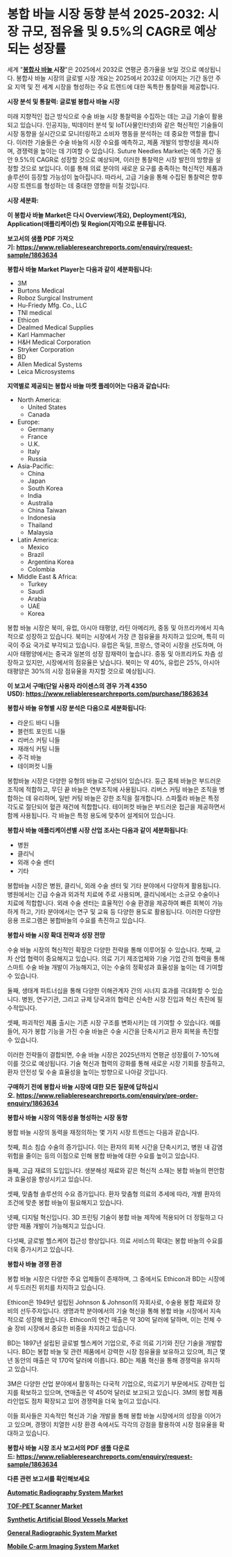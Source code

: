 <p><h1>봉합 바늘 시장 동향 분석 2025-2032: 시장 규모, 점유율 및 9.5%의 CAGR로 예상되는 성장률</h1></p><p>세계 "<strong><a href="https://www.reliableresearchreports.com/suture-needles-r1863634?utm_campaign=105&utm_medium=8&utm_source=Github&utm_content=ia&utm_term=05032025&utm_id=suture-needles">봉합사 바늘&nbsp;</a></strong><strong>시장</strong>"은 2025에서 2032로 연평균 증가율을 보일 것으로 예상됩니다. 봉합사 바늘 시장의 글로벌 시장 개요는 2025에서 2032로 이어지는 기간 동안 주요 지역 및 전 세계 시장을 형성하는 주요 트렌드에 대한 독특한 통찰력을 제공합니다.</p>
<p><strong>시장 분석 및 통찰력: 글로벌 봉합사 바늘 시장</strong></p>
<p><p>미래 지향적인 접근 방식으로 수술 바늘 시장 통찰력을 수집하는 데는 고급 기술이 활용되고 있습니다. 인공지능, 빅데이터 분석 및 IoT(사물인터넷)와 같은 혁신적인 기술들이 시장 동향을 실시간으로 모니터링하고 소비자 행동을 분석하는 데 중요한 역할을 합니다. 이러한 기술들은 수술 바늘의 시장 수요를 예측하고, 제품 개발의 방향성을 제시하며, 경쟁력을 높이는 데 기여할 수 있습니다. Suture Needles Market는 예측 기간 동안 9.5%의 CAGR로 성장할 것으로 예상되며, 이러한 통찰력은 시장 발전의 방향을 설정할 것으로 보입니다. 이를 통해 의료 분야의 새로운 요구를 충족하는 혁신적인 제품과 솔루션이 등장할 가능성이 높아집니다. 따라서, 고급 기술을 통해 수집된 통찰력은 향후 시장 트렌드를 형성하는 데 중대한 영향을 미칠 것입니다.</p><a href="%7CAUTHORITHY_DOMAIN_URL%7C?utm_campaign=105&utm_medium=8&utm_source=Github&utm_content=ia&utm_term=05032025&utm_id=suture-needles"></a></p>
<p><strong>시장 세분화:</strong></p>
<p><strong>이 봉합사 바늘 Market은 다시 Overview(개요), Deployment(개요), Application(애플리케이션) 및 Region(지역)으로 분류됩니다.</strong></p>
<p><strong>보고서의 샘플 PDF 가져오기:&nbsp;<a href="https://www.reliableresearchreports.com/enquiry/request-sample/1863634?utm_campaign=105&utm_medium=8&utm_source=Github&utm_content=ia&utm_term=05032025&utm_id=suture-needles">https://www.reliableresearchreports.com/enquiry/request-sample/1863634</a></strong><strong></strong></p>
<p><strong>봉합사 바늘 Market Player는 다음과 같이 세분화됩니다:</strong></p>
<p><ul><li>3M</li><li>Burtons Medical</li><li>Roboz Surgical Instrument</li><li>Hu-Friedy Mfg. Co., LLC</li><li>TNI medical</li><li>Ethicon</li><li>Dealmed Medical Supplies</li><li>Karl Hammacher</li><li>H&H Medical Corporation</li><li>Stryker Corporation</li><li>BD</li><li>Allen Medical Systems</li><li>Leica Microsystems</li></ul></p>
<p><strong>지역별로 제공되는 봉합사 바늘 마켓 플레이어는 다음과 같습니다:</strong></p>
<p><ul>
    <li>
        North America:
        <ul>
            <li>United States</li>
            <li>Canada</li>
        </ul>
    </li>
    <li>
        Europe:
        <ul>
            <li>Germany</li>
            <li>France</li>
            <li>U.K.</li>
            <li>Italy</li>
            <li>Russia</li>
        </ul>
    </li>
    <li>
        Asia-Pacific:
        <ul>
            <li>China</li>
            <li>Japan</li>
            <li>South Korea</li>
            <li>India</li>
            <li>Australia</li>
            <li>China Taiwan</li>
            <li>Indonesia</li>
            <li>Thailand</li>
            <li>Malaysia</li>
        </ul>
    </li>
    <li>
        Latin America:
        <ul>
            <li>Mexico</li>
            <li>Brazil</li>
            <li>Argentina Korea</li>
            <li>Colombia</li>
        </ul>
    </li>
    <li>
        Middle East & Africa:
        <ul>
            <li>Turkey</li>
            <li>Saudi</li>
            <li>Arabia</li>
            <li>UAE</li>
            <li>Korea</li>
        </ul>
    </li>
    </ul></p>
<p><p>봉합 바늘 시장은 북미, 유럽, 아시아 태평양, 라틴 아메리카, 중동 및 아프리카에서 지속적으로 성장하고 있습니다. 북미는 시장에서 가장 큰 점유율을 차지하고 있으며, 특히 미국이 주요 국가로 부각되고 있습니다. 유럽은 독일, 프랑스, 영국이 시장을 선도하며, 아시아 태평양에서는 중국과 일본의 성장 잠재력이 높습니다. 중동 및 아프리카도 차츰 성장하고 있지만, 시장에서의 점유율은 낮습니다. 북미는 약 40%, 유럽은 25%, 아시아 태평양은 30%의 시장 점유율을 차지할 것으로 예상됩니다.</p></p>
<p><strong>이 보고서 구매(단일 사용자 라이센스의 경우 가격 4350 USD):&nbsp;<a href="https://www.reliableresearchreports.com/purchase/1863634?utm_campaign=105&utm_medium=8&utm_source=Github&utm_content=ia&utm_term=05032025&utm_id=suture-needles">https://www.reliableresearchreports.com/purchase/1863634</a></strong></p>
<p><strong>봉합사 바늘 유형별 시장 분석은 다음으로 세분화됩니다:</strong></p>
<p><ul><li>라운드 바디 니들</li><li>블런트 포인트 니들</li><li>리버스 커팅 니들</li><li>재래식 커팅 니들</li><li>주걱 바늘</li><li>테이퍼컷 니들</li></ul></p>
<p><p>봉합바늘 시장은 다양한 유형의 바늘로 구성되어 있습니다. 둥근 몸체 바늘은 부드러운 조직에 적합하고, 무딘 끝 바늘은 연부조직에 사용됩니다. 리버스 커팅 바늘은 조직을 병합하는 데 유리하며, 일반 커팅 바늘은 강한 조직을 절개합니다. 스파툴라 바늘은 특정 각도로 절단되어 혈관 재건에 적합합니다. 테이퍼컷 바늘은 부드러운 접근을 제공하면서 함께 사용됩니다. 각 바늘은 특정 용도에 맞추어 설계되어 있습니다.</p></p>
<p><strong>봉합사 바늘 애플리케이션별 시장 산업 조사는 다음과 같이 세분화됩니다:</strong></p>
<p><ul><li>병원</li><li>클리닉</li><li>외래 수술 센터</li><li>기타</li></ul></p>
<p><p>봉합바늘 시장은 병원, 클리닉, 외래 수술 센터 및 기타 분야에서 다양하게 활용됩니다. 병원에서는 긴급 수술과 외과적 치료에 주로 사용되며, 클리닉에서는 소규모 수술이나 치료에 적합합니다. 외래 수술 센터는 효율적인 수술 환경을 제공하여 빠른 회복이 가능하게 하고, 기타 분야에서는 연구 및 교육 등 다양한 용도로 활용됩니다. 이러한 다양한 응용 프로그램은 봉합바늘의 수요를 촉진하고 있습니다.</p></p>
<p><strong>봉합사 바늘 시장 확대 전략과 성장 전망</strong></p>
<p><p>수술 바늘 시장의 혁신적인 확장은 다양한 전략을 통해 이루어질 수 있습니다. 첫째, 교차 산업 협력이 중요해지고 있습니다. 의료 기기 제조업체와 기술 기업 간의 협력을 통해 스마트 수술 바늘 개발이 가능해지고, 이는 수술의 정확성과 효율성을 높이는 데 기여할 수 있습니다. </p><p>둘째, 생태계 파트너십을 통해 다양한 이해관계자 간의 시너지 효과를 극대화할 수 있습니다. 병원, 연구기관, 그리고 규제 당국과의 협력은 신속한 시장 진입과 혁신 촉진에 필수적입니다.</p><p>셋째, 파괴적인 제품 출시는 기존 시장 구조를 변화시키는 데 기여할 수 있습니다. 예를 들어, 자가 봉합 기능을 가진 수술 바늘은 수술 시간을 단축시키고 환자 회복을 촉진할 수 있습니다.</p><p>이러한 전략들이 결합되면, 수술 바늘 시장은 2025년까지 연평균 성장률이 7-10%에 이를 것으로 예상됩니다. 기술 혁신과 협력의 강화를 통해 새로운 시장 기회를 창출하고, 환자 안전성 및 수술 효율성을 높이는 방향으로 나아갈 것입니다.</p></p>
<p><strong>구매하기 전에 봉합사 바늘 시장에 대한 모든 질문에 답하십시오.&nbsp;<a href="https://www.reliableresearchreports.com/enquiry/pre-order-enquiry/1863634?utm_campaign=105&utm_medium=8&utm_source=Github&utm_content=ia&utm_term=05032025&utm_id=suture-needles">https://www.reliableresearchreports.com/enquiry/pre-order-enquiry/1863634</a></strong><strong></strong></p>
<p><strong>봉합사 바늘 시장의 역동성을 형성하는 시장 동향</strong></p>
<p><p>봉합 바늘 시장의 동력을 재정의하는 몇 가지 시장 트렌드는 다음과 같습니다. </p><p>첫째, 최소 침습 수술의 증가입니다. 이는 환자의 회복 시간을 단축시키고, 병원 내 감염 위험을 줄이는 등의 이점으로 인해 봉합 바늘에 대한 수요를 높이고 있습니다. </p><p>둘째, 고급 재료의 도입입니다. 생분해성 재료와 같은 혁신적 소재는 봉합 바늘의 편안함과 효율성을 향상시키고 있습니다. </p><p>셋째, 맞춤형 솔루션의 수요 증가입니다. 환자 맞춤형 의료의 추세에 따라, 개별 환자의 조건에 맞춘 봉합 바늘이 필요해지고 있습니다. </p><p>넷째, 디지털 혁신입니다. 3D 프린팅 기술이 봉합 바늘 제작에 적용되어 더 정밀하고 다양한 제품 개발이 가능해지고 있습니다. </p><p>다섯째, 글로벌 헬스케어 접근성 향상입니다. 의료 서비스의 확대는 봉합 바늘의 수요를 더욱 증가시키고 있습니다.</p></p>
<p><strong>봉합사 바늘 경쟁 환경</strong></p>
<p><p>봉합 바늘 시장은 다양한 주요 업체들이 존재하며, 그 중에서도 Ethicon과 BD는 시장에서 두드러진 위치를 차지하고 있습니다. </p><p>Ethicon은 1949년 설립된 Johnson & Johnson의 자회사로, 수술용 봉합 재료와 장비의 선두주자입니다. 생명과학 분야에서의 기술 혁신을 통해 봉합 바늘 시장에서 지속적으로 성장해 왔습니다. Ethicon의 연간 매출은 약 30억 달러에 달하며, 이는 전체 수술 장비 시장에서 중요한 비중을 차지하고 있습니다.</p><p>BD는 1897년 설립된 글로벌 헬스케어 기업으로, 주로 의료 기기와 진단 기술을 개발합니다. BD는 봉합 바늘 및 관련 제품에서 강력한 시장 점유율을 보유하고 있으며, 최근 몇 년 동안의 매출은 약 170억 달러에 이릅니다. BD는 제품 혁신을 통해 경쟁력을 유지하고 있습니다.</p><p>3M은 다양한 산업 분야에서 활동하는 다국적 기업으로, 의료기기 부문에서도 강력한 입지를 확보하고 있으며, 연매출은 약 450억 달러로 보고되고 있습니다. 3M의 봉합 제품 라인업도 점차 확장되고 있어 경쟁력을 더욱 높이고 있습니다.</p><p>이들 회사들은 지속적인 혁신과 기술 개발을 통해 봉합 바늘 시장에서의 성장을 이어가고 있으며, 경쟁이 치열한 시장 환경 속에서도 각각의 강점을 활용하여 시장 점유율을 확대하고 있습니다.</p></p>
<p><strong>봉합사 바늘 시장 조사 보고서의 PDF 샘플 다운로드:&nbsp;<a href="https://www.reliableresearchreports.com/enquiry/request-sample/1863634?utm_campaign=105&utm_medium=8&utm_source=Github&utm_content=ia&utm_term=05032025&utm_id=suture-needles">https://www.reliableresearchreports.com/enquiry/request-sample/1863634</a></strong></p>
<p><strong></strong></p>
<p><strong></strong></p>
<p><strong></strong></p>
<p><strong></strong></p>
<p><strong>다른 관련 보고서를 확인해보세요</strong></p>
<p><strong><p><a href="https://github.com/siertnamba7u/Market-Research-Report-List-1/blob/main/automatic-radiography-system-market.md?utm_campaign=105&utm_medium=8&utm_source=Github&utm_content=ia&utm_term=05032025&utm_id=suture-needles">Automatic Radiography System Market</a></p><p><a href="https://github.com/zakkistuey/Market-Research-Report-List-1/blob/main/tof-pet-scanner-market.md?utm_campaign=105&utm_medium=8&utm_source=Github&utm_content=ia&utm_term=05032025&utm_id=suture-needles">TOF-PET Scanner Market</a></p><p><a href="https://github.com/joshuagarcia509/Market-Research-Report-List-1/blob/main/synthetic-artificial-blood-vessels-market.md?utm_campaign=105&utm_medium=8&utm_source=Github&utm_content=ia&utm_term=05032025&utm_id=suture-needles">Synthetic Artificial Blood Vessels Market</a></p><p><a href="https://github.com/boyertrull4r/Market-Research-Report-List-1/blob/main/general-radiographic-system-market.md?utm_campaign=105&utm_medium=8&utm_source=Github&utm_content=ia&utm_term=05032025&utm_id=suture-needles">General Radiographic System Market</a></p><p><a href="https://github.com/lillybosakoi/Market-Research-Report-List-1/blob/main/mobile-c-arm-imaging-system-market.md?utm_campaign=105&utm_medium=8&utm_source=Github&utm_content=ia&utm_term=05032025&utm_id=suture-needles">Mobile C-arm Imaging System Market</a></p></strong></p>